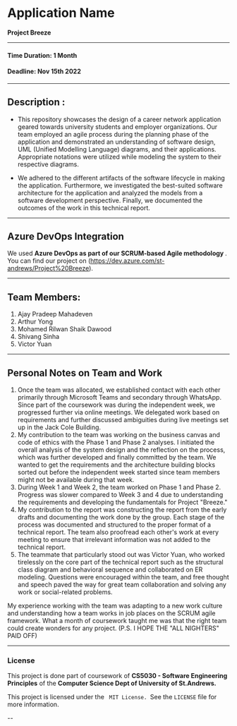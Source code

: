 
# Application Name 
<strong> Project Breeze </strong>

---

#### Time Duration: 1 Month
#### Deadline: Nov 15th 2022

---

## Description :

* This repository showcases the design of a career network application geared towards university students and employer organizations. Our team employed an agile process during the planning phase of the application and demonstrated an understanding of software design, UML (Unified Modelling Language) diagrams, and their applications. Appropriate notations were utilized while modeling the system to their respective diagrams. 

* We adhered to the different artifacts of the software lifecycle in making the application. Furthermore, we investigated the best-suited software architecture for the application and analyzed the models from a software development perspective. Finally, we documented the outcomes of the work in this technical report.

--- 

## Azure DevOps Integration

We used <strong> Azure DevOps as part of our SCRUM-based Agile methodology </strong>. You can find our project on (https://dev.azure.com/st-andrews/Project%20Breeze).

--- 

## Team Members:
<ol>
<li> Ajay Pradeep Mahadeven
<li> Arthur Yong
<li> Mohamed Rilwan Shaik Dawood
<li> Shivang Sinha
<li> Victor Yuan
</ol>

---

## Personal Notes on Team and Work

<ol>
<li> Once the team was allocated, we established contact with each other primarily through Microsoft Teams and secondary through WhatsApp. Since part of the coursework was during the independent week, we progressed further via online meetings. We delegated work based on requirements and further discussed ambiguities during live meetings set up in the Jack Cole Building.

<li> My contribution to the team was working on the business canvas and code of ethics with the Phase 1 and Phase 2 analyses. I initiated the overall analysis of the system design and the reflection on the process, which was further developed and finally committed by the team. We wanted to get the requirements and the architecture building blocks sorted out before the independent week started since team members might not be available during that week.

<li> During Week 1 and Week 2, the team worked on Phase 1 and Phase 2. Progress was slower compared to Week 3 and 4 due to understanding the requirements and developing the fundamentals for Project "Breeze."

<li> My contribution to the report was constructing the report from the early drafts and documenting the work done by the group. Each stage of the process was documented and structured to the proper format of a technical report. The team also proofread each other's work at every meeting to ensure that irrelevant information was not added to the technical report.

<li> The teammate that particularly stood out was Victor Yuan, who worked tirelessly on the core part of the technical report such as the structural class diagram and behavioral sequence and collaborated on ER modeling. Questions were encouraged within the team, and free thought and speech paved the way for great team collaboration and solving any work or social-related problems.
</ol>

<p> My experience working with the team was adapting to a new work culture and understanding how a team works in job places on the SCRUM agile framework. What a month of coursework taught me was that the right team could create wonders for any project. (P.S. I HOPE THE "ALL NIGHTERS" PAID OFF) </p>

---
### License
This project is done part of coursework of <strong> CS5030 - Software Engineering Principles</strong> of the <strong> Computer Science Dept of University of St.Andrews.</strong> </br>

This project is licensed under the <code> MIT License. </code>See the <code>LICENSE</code> file for more information.

--